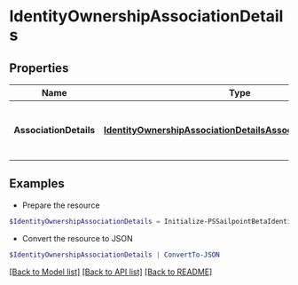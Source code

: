 # IdentityOwnershipAssociationDetails
## Properties

Name | Type | Description | Notes
------------ | ------------- | ------------- | -------------
**AssociationDetails** | [**IdentityOwnershipAssociationDetailsAssociationDetailsInner[]**](IdentityOwnershipAssociationDetailsAssociationDetailsInner.md) | list of all the resource associations for the identity | [optional] 

## Examples

- Prepare the resource
```powershell
$IdentityOwnershipAssociationDetails = Initialize-PSSailpointBetaIdentityOwnershipAssociationDetails  -AssociationDetails null
```

- Convert the resource to JSON
```powershell
$IdentityOwnershipAssociationDetails | ConvertTo-JSON
```

[[Back to Model list]](../README.md#documentation-for-models) [[Back to API list]](../README.md#documentation-for-api-endpoints) [[Back to README]](../README.md)

